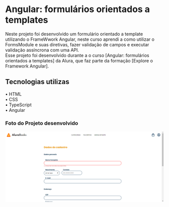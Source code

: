 # Angular: formulários orientados a templates

Neste projeto foi desenvolvido um formulário orientado a template utilizando o FrameWwork Angular, neste curso aprendi a como utilizar o FormsModule e suas diretivas, fazer validação de campos e executar validação assíncrona com uma API.<br>
Esse projeto foi desenvolvido durante a o curso [Angular: formulários orientados a templates] da Alura, que faz parte da formação [Explore o Framework Angular]. 

## Tecnologias utilizas
• HTML<br>
• CSS<br>
• TypeScript<br>
• Angular 

### Foto do Projeto desenvolvido
![alt text](alurabook-form-angular.png)